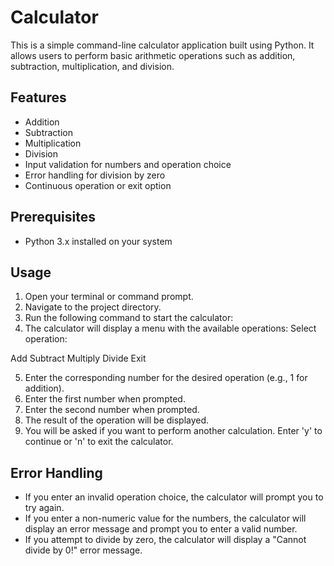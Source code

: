 # Calculator

This is a simple command-line calculator application built using Python. It allows users to perform basic arithmetic operations such as addition, subtraction, multiplication, and division.

## Features

- Addition
- Subtraction
- Multiplication
- Division
- Input validation for numbers and operation choice
- Error handling for division by zero
- Continuous operation or exit option

## Prerequisites

- Python 3.x installed on your system

## Usage

1. Open your terminal or command prompt.
2. Navigate to the project directory.
3. Run the following command to start the calculator:
4. The calculator will display a menu with the available operations:
Select operation:

Add
Subtract
Multiply
Divide
Exit

5. Enter the corresponding number for the desired operation (e.g., 1 for addition).
6. Enter the first number when prompted.
7. Enter the second number when prompted.
8. The result of the operation will be displayed.
9. You will be asked if you want to perform another calculation. Enter 'y' to continue or 'n' to exit the calculator.

## Error Handling

- If you enter an invalid operation choice, the calculator will prompt you to try again.
- If you enter a non-numeric value for the numbers, the calculator will display an error message and prompt you to enter a valid number.
- If you attempt to divide by zero, the calculator will display a "Cannot divide by 0!" error message.

